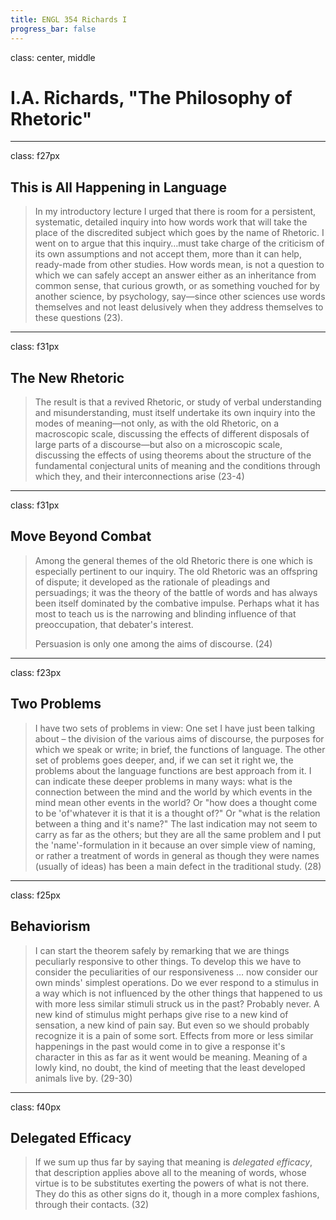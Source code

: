 ```yaml
---
title: ENGL 354 Richards I
progress_bar: false
---
```

class: center, middle

# I.A. Richards, "The Philosophy of Rhetoric"
---
class: f27px
## This is All Happening in Language

> In my introductory lecture I urged that there is room for a persistent, systematic, detailed inquiry into how words work that will take the place of the discredited subject which goes by the name of Rhetoric. I went on to argue that this inquiry…must take charge of the criticism of its own assumptions and not accept them, more than it can help, ready-made from other studies. How words mean, is not a question to which we can safely accept an answer either as an inheritance from common sense, that curious growth, or as something vouched for by another science, by psychology, say—since other sciences use words themselves and not least delusively when they address themselves to these questions (23).
---
class: f31px
## The New Rhetoric

> The result is that a revived Rhetoric, or study of verbal understanding and misunderstanding, must itself undertake its own inquiry into the modes of meaning—not only, as with the old Rhetoric, on a macroscopic scale, discussing the effects of different disposals of large parts of a discourse—but also on a microscopic scale, discussing the effects of using theorems about the structure of the fundamental conjectural units of meaning and the conditions through which they, and their interconnections arise (23-4)
---
class: f31px
## Move Beyond Combat

> Among the general themes of the old Rhetoric there is one which is especially pertinent to our inquiry. The old Rhetoric was an offspring of dispute; it developed as the rationale of pleadings and persuadings; it was the theory of the battle of words and has always been itself dominated by the combative impulse. Perhaps what it has most to teach us is the narrowing and blinding influence of that preoccupation, that debater's interest.
>
> Persuasion is only one among the aims of discourse. (24)
---
class: f23px
## Two Problems

> I have two sets of problems in view: One set I have just been talking about – the division of the various aims of discourse, the purposes for which we speak or write; in brief, the functions of language. The other set of problems goes deeper, and, if we can set it right we, the problems about the language functions are best approach from it. I can indicate these deeper problems in many ways: what is the connection between the mind and the world by which events in the mind mean other events in the world? Or "how does a thought come to be 'of'whatever it is that it is a thought of?" Or "what is the relation between a thing and it's name?" The last indication may not seem to carry as far as the others; but they are all the same problem and I put the 'name'-formulation in it because an over simple view of naming, or rather a treatment of words in general as though they were names (usually of ideas) has been a main defect in the traditional study. (28)
---
class: f25px
## Behaviorism

> I can start the theorem safely by remarking that we are things peculiarly responsive to other things. To develop this we have to consider the peculiarities of our responsiveness … now consider our own minds' simplest operations. Do we ever respond to a stimulus in a way which is not influenced by the other things that happened to us with more less similar stimuli struck us in the past? Probably never. A new kind of stimulus might perhaps give rise to a new kind of sensation, a new kind of pain say. But even so we should probably recognize it is a pain of some sort. Effects from more or less similar happenings in the past would come in to give a response it's character in this as far as it went would be meaning. Meaning of a lowly kind, no doubt, the kind of meeting that the least developed animals live by. (29-30)
---
class: f40px
## Delegated Efficacy
> If we sum up thus far by saying that meaning is *delegated efficacy*, that description applies above all to the meaning of words, whose virtue is to be substitutes exerting the powers of what is not there. They do this as other signs do it, though in a more complex fashions, through their contacts. (32)
